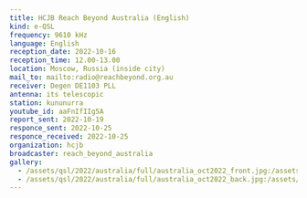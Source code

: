 ```yaml
---
title: HCJB Reach Beyond Australia (English)
kind: e-QSL
frequency: 9610 kHz
language: English
reception_date: 2022-10-16
reception_time: 12.00-13.00
location: Moscow, Russia (inside city)
mail_to: mailto:radio@reachbeyond.org.au
receiver: Degen DE1103 PLL
antenna: its telescopic
station: kununurra
youtube_id: aaFnIfIIg5A
report_sent: 2022-10-19
responce_sent: 2022-10-25
responce_received: 2022-10-25
organization: hcjb
broadcaster: reach_beyond_australia
gallery:
  - /assets/qsl/2022/australia/full/australia_oct2022_front.jpg:/assets/qsl/2022/australia/small/australia_oct2022_front.jpg
  - /assets/qsl/2022/australia/full/australia_oct2022_back.jpg:/assets/qsl/2022/australia/small/australia_oct2022_back.jpg
---
```

